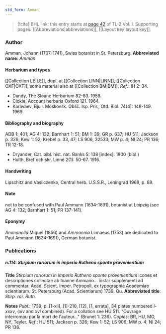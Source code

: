 ```yaml
---
std_form: Amman
---
```


> [!cite] BHL link: this entry starts at [page 42](https://www.biodiversitylibrary.org/page/33120173) of TL-2 Vol. I.
> Supporting pages: [[Abbreviations|abbreviations]], [[Layout key|layout key]].

### Author

Amman, Johann (1707-1741), Swiss botanist in St. Petersburg. 
**Abbreviated name**: *Amman*

#### Herbarium and types

[[Collection LE|LE]], dupl. at [[Collection LINN|LINN]], [[Collection OXF|OXF]], some material also at [[Collection BM|BM]].
*Ref*.: IH 2: 34.
- Dandy, The Sloane Herbarium 82-83. 1958.
- Clokie, Account herbaria Oxford 121. 1964.
- Karavaev, Bjull. Moskovsk. Obšč. Isp. Prir., Otd. Biol. 74(4): 148-149. 1969.

#### Bibliography and biography

ADB 1: 401; AG 4: 132; Barnhart 1: 51; BM 1: 39; GR p. 637; HU 511; Jackson p. 326; Kew 1: 52; Krebel p. 33, 47; LS 906, 32533; MW p. 4; NI 24; PR 136; TR 12-18.
- Dryander, Cat. bibl. hist. nat. Banks 5: 138 \[index\]. 1800 (bibl.)
- Hulth, Bref och skr. Linné 2(1): 50-67. 1916.

#### Handwriting

Lipschitz and Vasilczenko, Central herb. U.S.S.R., Leningrad 1968, p. 89.

#### Note

not to be confused with Paul Ammann (1634-1691), botanist at Leipzig (see AG 4: 132; Barnhart 1: 51; PR 137-141).

#### Eponymy

*Ammanella* Miquel (1856) and *Ammannia* Linnaeus (1753) are dedicated to Paul Ammann (1634-1691), German botanist.

### Publications

##### n.114. Stirpium rariorum in imperio Rutheno sponte provenientium

**Title**
*Stirpium rariorum in imperio Rutheno sponte provenientium* icones et descriptiones collectae ab Ioanne Ammano... instar supplementi ad commentar. Acad. Scient. Imper. Petropoli, ex typographia Academiae scientiarum. St. Petersburg (Acad. Scientiarum) 1739. Qu.
**Abbreviated title**: *Stirp. rar. Ruth.*

**Notes**
*Publ*.: 1739, p. \[1-xii\], \[1\]-210, \[12\], \[1, errata\], 34 plates numbered *i-xxxv*, (*xiv* and *xvi* combined). For a collation see HU 511. "Ouvrage interrompu par la mort de l'auteur..." (Brunet 1: 236). *Copies*: BR, HU, MO, NY, Teyler.
*Ref*.: HU 511; Jackson p. 326; Kew 1: 52; LS 906; MW p. 4; NI 24; PR 136.

